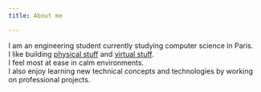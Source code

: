 ```yaml
---
title: About me

---
```

I am an engineering student currently studying computer science in Paris.  
I like building [physical stuff](/projects/jewelry-making.html) and [virtual stuff](/projects/fullcashprono-com.html).  
I feel most at ease in calm environments.  
I also enjoy learning new technical concepts and technologies by working on professional projects.